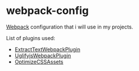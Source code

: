 # webpack-config
[Webpack](https://webpack.js.org/) configuration that i will use in my projects.

List of plugins used:
* [ExtractTextWebpackPlugin](https://webpack.js.org/plugins/extract-text-webpack-plugin/)
* [UglifyjsWebpackPlugin](https://webpack.js.org/plugins/uglifyjs-webpack-plugin/)
* [OptimizeCSSAssets](https://www.npmjs.com/package/optimize-css-assets-webpack-plugin)
